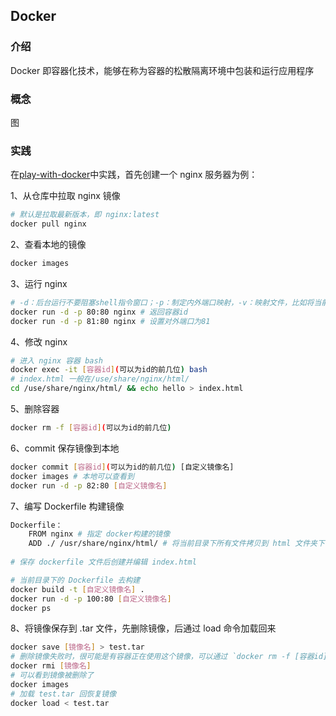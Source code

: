 ## Docker

### 介绍

Docker 即容器化技术，能够在称为容器的松散隔离环境中包装和运行应用程序

### 概念

图

### 实践

在[play-with-docker](/labs.play-with-docker.com)中实践，首先创建一个 nginx 服务器为例：

1、从仓库中拉取 nginx 镜像

```bash
# 默认是拉取最新版本，即 nginx:latest
docker pull nginx
```

2、查看本地的镜像

```bash
docker images
```

3、运行 nginx

```bash
# -d：后台运行不要阻塞shell指令窗口；-p：制定内外端口映射，-v：映射文件，比如将当前目录映射到内部某路径下/use/share/nginx/html/，这时可以将静态文件放在外边，修改时里面的文件也跟着修改
docker run -d -p 80:80 nginx # 返回容器id
docker run -d -p 81:80 nginx # 设置对外端口为81
```

4、修改 nginx

```bash
# 进入 nginx 容器 bash
docker exec -it [容器id](可以为id的前几位) bash
# index.html 一般在/use/share/nginx/html/
cd /use/share/nginx/html/ && echo hello > index.html
```

5、删除容器

```bash
docker rm -f [容器id](可以为id的前几位)
```

6、commit 保存镜像到本地

```bash
docker commit [容器id](可以为id的前几位) [自定义镜像名]
docker images # 本地可以查看到
docker run -d -p 82:80 [自定义镜像名]
```

7、编写 Dockerfile 构建镜像

```bash
Dockerfile：
	FROM nginx # 指定 docker构建的镜像
	ADD ./ /usr/share/nginx/html/ # 将当前目录下所有文件拷贝到 html 文件夹下
	
# 保存 dockerfile 文件后创建并编辑 index.html

# 当前目录下的 Dockerfile 去构建
docker build -t [自定义镜像名] . 
docker run -d -p 100:80 [自定义镜像名]
docker ps
```

8、将镜像保存到 .tar 文件，先删除镜像，后通过 load 命令加载回来

```bash
docker save [镜像名] > test.tar
# 删除镜像失败时，很可能是有容器正在使用这个镜像，可以通过 `docker rm -f [容器id](可以为id的前几位)
docker rmi [镜像名] 
# 可以看到镜像被删除了
docker images 
# 加载 test.tar 回恢复镜像
docker load < test.tar
```

